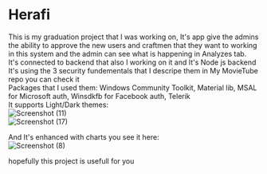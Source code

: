 # Herafi
This is my graduation project that I was working on, It's app give the admins the ability to approve the new users and craftmen that they want to working in this system and the admin can see what is happening in Analyzes tab.      
It's connected to backend that also I working on it and It's Node js backend                   
It's using the 3 security fundementals that I descripe them in My MovieTube repo you can check it                 
Packages that I used them: Windows Community Toolkit, Material lib, MSAL for Microsoft auth, Winsdkfb for Facebook auth, Telerik                          
It supports Light/Dark themes:                                 
![Screenshot (11)](https://user-images.githubusercontent.com/37735487/139893606-8cba824d-6850-4519-94c9-42e2de18f103.png)                 
![Screenshot (17)](https://user-images.githubusercontent.com/37735487/139893205-b3c325f8-d5fc-4a31-b0eb-a31a57dff5b6.png)                 

And It's enhanced with charts you see it here:              
![Screenshot (8)](https://user-images.githubusercontent.com/37735487/139894503-2b7cf961-2c19-4228-a257-7c8529e3f6d2.png)                

hopefully this project is usefull for you


